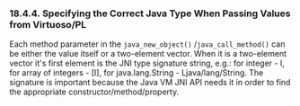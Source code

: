 <div>

<div>

<div>

<div>

### 18.4.4. Specifying the Correct Java Type When Passing Values from Virtuoso/PL

</div>

</div>

</div>

Each method parameter in the `java_new_object()` /`java_call_method()`
can be either the value itself or a two-element vector. When it is a
two-element vector it's first element is the JNI type signature string,
e.g.: for integer - I, for array of integers - \[I\], for
java.lang.String - Ljava/lang/String. The signature is important because
the Java VM JNI API needs it in order to find the appropriate
constructor/method/property.

</div>
